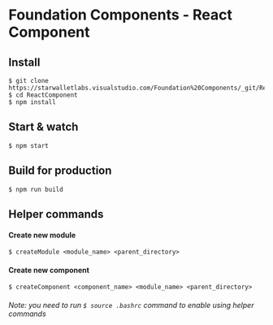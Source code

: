 # Foundation Components - React Component

## Install

    $ git clone https://starwalletlabs.visualstudio.com/Foundation%20Components/_git/ReactComponet
    $ cd ReactComponent
    $ npm install

## Start & watch

    $ npm start

## Build for production

    $ npm run build

## Helper commands
#### Create new module
    $ createModule <module_name> <parent_directory>
#### Create new component 
    $ createComponent <component_name> <module_name> <parent_directory>
    
###### Note: you need to run `$ source .bashrc` command to enable using helper commands